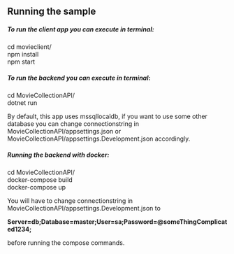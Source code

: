 ## Running the sample

##### To run the client app you can execute in terminal:

cd movieclient/ <br/>
npm install <br/>
npm start <br/>

##### To run the backend you can execute in terminal:

cd MovieCollectionAPI/ <br/>
dotnet run

By default, this app uses mssqllocaldb, if you want to use some other database you can change connectionstring in MovieCollectionAPI/appsettings.json or MovieCollectionAPI/appsettings.Development.json accordingly.

##### Running the backend with docker:

cd MovieCollectionAPI/ <br/>
docker-compose build <br/>
docker-compose up

You will have to change connectionstring in MovieCollectionAPI/appsettings.Development.json to 

**Server=db;Database=master;User=sa;Password=@someThingComplicated1234;**

before running the compose commands.
